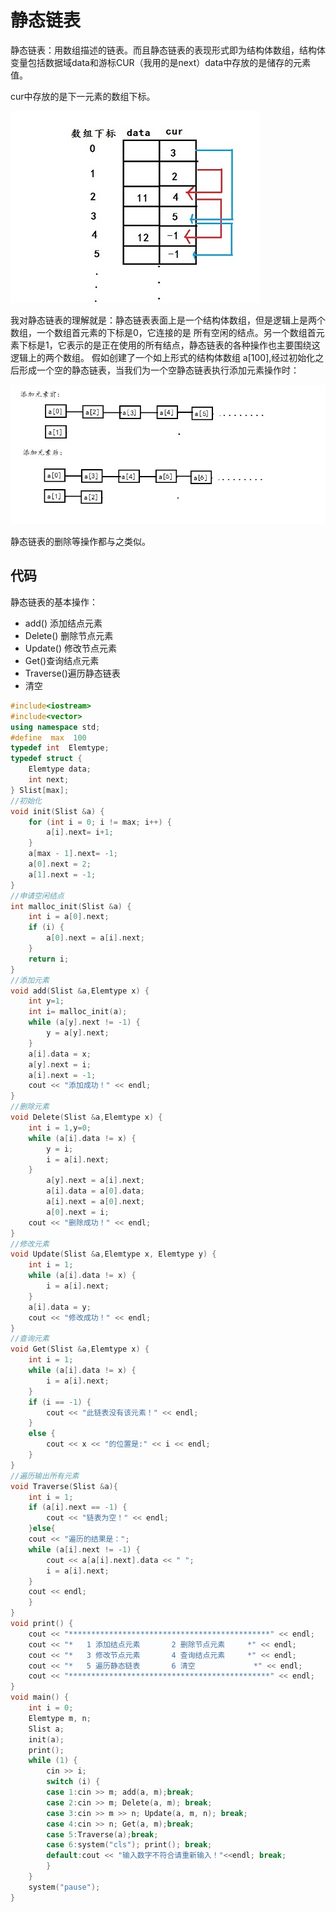 # 静态链表
静态链表：用数组描述的链表。而且静态链表的表现形式即为结构体数组，结构体变量包括数据域data和游标CUR（我用的是next）data中存放的是储存的元素值。

cur中存放的是下一元素的数组下标。

![](images/static_table.jpg)

我对静态链表的理解就是：静态链表表面上是一个结构体数组，但是逻辑上是两个数组，一个数组首元素的下标是0，它连接的是
所有空闲的结点。另一个数组首元素下标是1，它表示的是正在使用的所有结点，静态链表的各种操作也主要围绕这逻辑上的两个数组。
假如创建了一个如上形式的结构体数组 a[100],经过初始化之后形成一个空的静态链表，当我们为一个空静态链表执行添加元素操作时：

![](images/static_table_add_before.jpg)

静态链表的删除等操作都与之类似。
## 代码
静态链表的基本操作：
- add() 添加结点元素                     
- Delete()  删除节点元素
- Update() 修改节点元素
- Get()查询结点元素 
- Traverse()遍历静态链表
- 清空
```cpp
#include<iostream>
#include<vector>
using namespace std;
#define  max  100
typedef int  Elemtype;
typedef struct {
	Elemtype data;
	int next;
} Slist[max];
//初始化
void init(Slist &a) {	
	for (int i = 0; i != max; i++) {
		a[i].next= i+1;
	}
	a[max - 1].next= -1;
	a[0].next = 2;
	a[1].next = -1;
}
//申请空闲结点
int malloc_init(Slist &a) {
	int i = a[0].next;
	if (i) {
		a[0].next = a[i].next;
	}
	return i;
}
//添加元素
void add(Slist &a,Elemtype x) {
	int y=1;
    int i= malloc_init(a);
	while (a[y].next != -1) {
		y = a[y].next;
	}
	a[i].data = x;
	a[y].next = i;
	a[i].next = -1;
	cout << "添加成功！" << endl;
}
//删除元素
void Delete(Slist &a,Elemtype x) {
	int i = 1,y=0;
	while (a[i].data != x) {
		y = i;
		i = a[i].next;
	}
		a[y].next = a[i].next;
		a[i].data = a[0].data;
		a[i].next = a[0].next;
		a[0].next = i;
	cout << "删除成功！" << endl;
}
//修改元素
void Update(Slist &a,Elemtype x, Elemtype y) {
	int i = 1;
	while (a[i].data != x) {
		i = a[i].next;
	}
	a[i].data = y;
	cout << "修改成功！" << endl;
}
//查询元素
void Get(Slist &a,Elemtype x) {
	int i = 1;
	while (a[i].data != x) {
		i = a[i].next;
	}
	if (i == -1) {
		cout << "此链表没有该元素！" << endl;
	}
	else {
		cout << x << "的位置是:" << i << endl;
	}	
}
//遍历输出所有元素
void Traverse(Slist &a){
	int i = 1;
	if (a[i].next == -1) {
		cout << "链表为空！" << endl;
	}else{
	cout << "遍历的结果是：";
	while (a[i].next != -1) {
		cout << a[a[i].next].data << " ";
		i = a[i].next;
	}
	cout << endl;
	}
}
void print() {
	cout << "*********************************************" << endl;
	cout << "*   1 添加结点元素       2 删除节点元素     *" << endl;
	cout << "*   3 修改节点元素       4 查询结点元素     *" << endl;
	cout << "*   5 遍历静态链表       6 清空             *" << endl;
	cout << "*********************************************" << endl;
}
void main() {
	int i = 0;
	Elemtype m, n;
	Slist a;
	init(a);
	print();
	while (1) {
		cin >> i;
		switch (i) {
		case 1:cin >> m; add(a, m);break;
		case 2:cin >> m; Delete(a, m); break;
		case 3:cin >> m >> n; Update(a, m, n); break;
		case 4:cin >> n; Get(a, m);break;
		case 5:Traverse(a);break;
		case 6:system("cls"); print(); break;
		default:cout << "输入数字不符合请重新输入！"<<endl; break;
		}
	}
	system("pause");
}
```